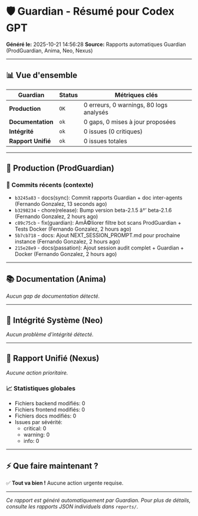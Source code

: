 # 🛡️ Guardian - Résumé pour Codex GPT

**Généré le:** 2025-10-21 14:56:28
**Source:** Rapports automatiques Guardian (ProdGuardian, Anima, Neo, Nexus)

---

## 📊 Vue d'ensemble

| Guardian | Status | Métriques clés |
|----------|--------|----------------|
| **Production** | `OK` | 0 erreurs, 0 warnings, 80 logs analysés |
| **Documentation** | `ok` | 0 gaps, 0 mises à jour proposées |
| **Intégrité** | `ok` | 0 issues (0 critiques) |
| **Rapport Unifié** | `ok` | 0 issues totales |

---

## 🔴 Production (ProdGuardian)

### 📝 Commits récents (contexte)

- `b3245a83` - docs(sync): Commit rapports Guardian + doc inter-agents (Fernando Gonzalez, 13 seconds ago)
- `b3298234` - chore(release): Bump version beta-2.1.5 â†’ beta-2.1.6 (Fernando Gonzalez, 2 hours ago)
- `c89c75cb` - fix(guardian): AmÃ©liorer filtre bot scans ProdGuardian + Tests Docker (Fernando Gonzalez, 2 hours ago)
- `5b7cb718` - docs: Ajout NEXT_SESSION_PROMPT.md pour prochaine instance (Fernando Gonzalez, 2 hours ago)
- `215e28e9` - docs(passation): Ajout session audit complet + Guardian + Docker (Fernando Gonzalez, 2 hours ago)

---

## 📚 Documentation (Anima)

*Aucun gap de documentation détecté.*

---

## 🔐 Intégrité Système (Neo)

*Aucun problème d'intégrité détecté.*

---

## 🎯 Rapport Unifié (Nexus)

*Aucune action prioritaire.*

### 📈 Statistiques globales

- Fichiers backend modifiés: 0
- Fichiers frontend modifiés: 0
- Fichiers docs modifiés: 0
- Issues par sévérité:
  - critical: 0
  - warning: 0
  - info: 0

---

## ⚡ Que faire maintenant ?

✅ **Tout va bien !** Aucune action urgente requise.

---

*Ce rapport est généré automatiquement par Guardian. Pour plus de détails, consulte les rapports JSON individuels dans `reports/`.*
